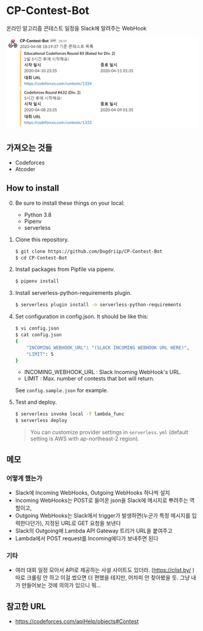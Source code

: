 # CP-Contest-Bot

온라인 알고리즘 콘테스트 일정을 Slack에 알려주는 WebHook

![screenshot](screenshot.png)

## 가져오는 것들

- Codeforces
- Atcoder


## How to install

0. Be sure to install these things on your local:
    - Python 3.8
    - Pipenv
    - serverless
1. Clone this repository.
    ```sh
    $ git clone https://github.com/Dogdriip/CP-Contest-Bot
    $ cd CP-Contest-Bot
    ```
2. Install packages from Pipfile via pipenv.
    ```sh
    $ pipenv install
    ```
3. Install serverless-python-requirements plugin.
    ```sh
    $ serverless plugin install -n serverless-python-requirements
    ```
4. Set configuration in config.json. It should be like this:
    ```sh
    $ vi config.json
    $ cat config.json
    {
        "INCOMING_WEBHOOK_URL": "(SLACK INCOMING WEBHOOK URL HERE)",
        "LIMIT": 5
    }
    ```
    - INCOMING_WEBHOOK_URL : Slack Incoming WebHook's URL.
    - LIMIT : Max. number of contests that bot will return.
    
    See `config.sample.json` for example.
5. Test and deploy.
    ```sh
    $ serverless invoke local -f lambda_func
    $ serverless deploy
    ```
    > You can customize provider settings in `serverless.yml` (default setting is AWS with ap-northeast-2 region).

## 메모

### 어떻게 했는가

- Slack에 Incoming WebHooks, Outgoing WebHooks 하나씩 설치
- Incoming WebHooks는 POST로 들어온 json을 Slack에 메시지로 뿌려주는 역할이고,
- Outgoing WebHooks는 Slack에서 trigger가 발생하면(누군가 특정 메시지를 입력한다던가), 지정된 URL로 GET 요청을 보낸다
- Slack의 Outgoing에 Lambda API Gateway 트리거 URL을 붙여주고
- Lambda에서 POST request를 Incoming에다가 보내주면 된다

### 기타

- 여러 대회 일정 모아서 API로 제공하는 사설 사이트도 있더라. (https://clist.by/ ) 따로 크롤링 안 하고 이걸 썼으면 더 편했을 테지만, 어차피 안 찾아봤을 듯. 그냥 내가 만들어보는 것에 의의가 있으니 뭐...

## 참고한 URL
- https://codeforces.com/apiHelp/objects#Contest
